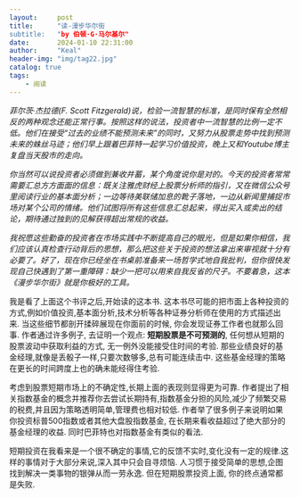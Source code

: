 ```yaml
---
layout:     post
title:      "读-漫步华尔街
subtitle:   "by 伯顿·G·马尔基尔"
date:       2024-01-10 22:31:00
author:     "Keal"
header-img: "img/tag22.jpg"
catalog: true
tags:
    - 阅读
---
```


*菲尔茨·杰拉德(F. Scott Fitzgerald)说，检验一流智慧的标准，是同时保有全然相反的两种观念还能正常行事。按照这样的说法，投资者中一流智慧的比例一定不低。他们在接受“过去的业绩不能预测未来”的同时，又努力从股票走势中找到预测未来的蛛丝马迹；他们早上跟着巴菲特一起学习价值投资，晚上又和Youtube博主复盘当天股市的走向。*

*你当然可以说投资者必须做到兼收并蓄，某个角度说你是对的。今天的投资者常常需要汇总方方面面的信息：既关注雅虎财经上股票分析师的指引，又在微信公众号里阅读行业的基本面分析；一边等待美联储加息的靴子落地，一边从新闻里捕捉市场对某个公司的情绪。他们试图将所有这些信息汇总起来，得出买入或卖出的结论，期待通过独到的见解获得超出常规的收益。*

*我祝愿这些勤奋的投资者在市场实践中不断提高自己的眼光，但是如果你相信，我们应该认真检查行动背后的思想，那么把这些关于投资的想法拿出来审视就十分有必要了。好了，现在你已经坐在书桌前准备来一场哲学式地自我批判，但你很快发现自己快遇到了第一重障碍：缺少一把可以用来自我反省的尺子。不要着急，这本《漫步华尔街》就是你极好的工具。*

我是看了上面这个书评之后,开始读的这本书. 这本书尽可能的把市面上各种投资的方式,例如价值投资,基本面分析,技术分析等各种证券分析师在使用的方式描述出来. 当这些细节都剖开揉碎展现在你面前的时候, 你会发现证券工作者也就那么回事. 作者通过许多例子, 去证明一个观点: **短期股票是不可预测的**, 任何想从短期的股票波动中获取利益的方式, 无一例外没能接受住时间的考验. 那些业绩良好的基金经理,就像是丢骰子一样,只要次数够多,总有可能连续击中. 这些基金经理的策略在更长的时间跨度上也的确未能经得住考验.

考虑到股票短期市场上的不确定性,长期上面的表现则显得更为可靠. 作者提出了相关指数基金的概念并推荐你去尝试长期持有,指数基金分担的风险,减少了频繁交易的税费,并且因为策略透明简单,管理费也相对较低. 作者举了很多例子来说明如果你投资标普500指数或者其他大盘股指数基金, 在长期来看收益超过了绝大部分的基金经理的收益. 同时巴菲特也对指数基金有类似的看法.

短期投资在我看来是一个很不确定的事情,它的反馈不实时,变化没有一定的规律.这样的事情对于大部分来说,深入其中只会自寻烦恼. 人习惯于接受简单的思想,企图找到解决一类事物的银弹从而一劳永逸. 但在短期股票投资上面, 你的终点通常都是失败.



